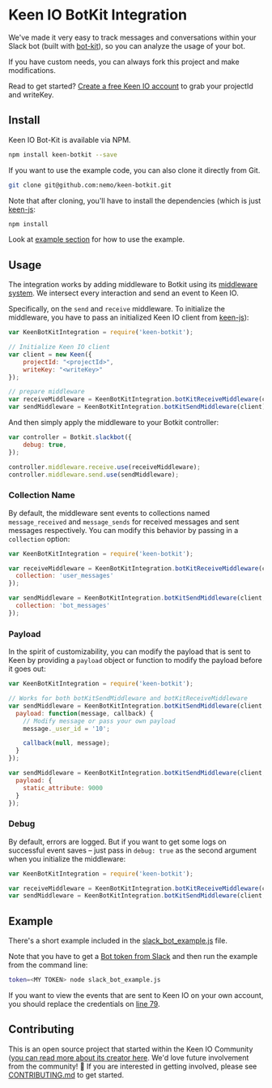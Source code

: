 # Keen IO BotKit Integration

We've made it very easy to track messages and conversations within your Slack bot (built with [bot-kit](https://github.com/howdyai/botkit)), so you can analyze the usage of your bot.

If you have custom needs, you can always fork this project and make modifications. 

Read to get started? [Create a free Keen IO account](https://keen.io/signup?s=gh-botkit-readme) to grab your projectId and writeKey.

## Install

Keen IO Bot-Kit is available via NPM.

```bash
npm install keen-botkit --save
```

If you want to use the example code, you can also clone it directly from Git.

```bash
git clone git@github.com:nemo/keen-botkit.git
```

Note that after cloning, you'll have to install the dependencies (which is just [keen-js](https://github.com/keen/keen-js):

```bash
npm install
```

Look at [example section](#example) for how to use the example.

## Usage

The integration works by adding middleware to Botkit using its [middleware system](https://github.com/howdyai/botkit#middleware). We intersect every interaction and send an event to Keen IO.

Specifically, on the `send` and `receive` middleware. To initialize the middleware, you have to pass an initialized Keen IO client from [keen-js](https://github.com/keen/keen-js)):

```javascript
var KeenBotKitIntegration = require('keen-botkit');

// Initialize Keen IO client
var client = new Keen({
    projectId: "<projectId>",
    writeKey: "<writeKey>"
});

// prepare middleware
var receiveMiddleware = KeenBotKitIntegration.botKitReceiveMiddleware(client);
var sendMiddleware = KeenBotKitIntegration.botKitSendMiddleware(client);
```

And then simply apply the middleware to your Botkit controller:

```javascript
var controller = Botkit.slackbot({
    debug: true,
});

controller.middleware.receive.use(receiveMiddleware);
controller.middleware.send.use(sendMiddleware);
```
### Collection Name

By default, the middleware sent events to collections named `message_received` and `message_sends` for received messages and sent messages respectively. You can modify this behavior by passing in a `collection` option:

```javascript
var KeenBotKitIntegration = require('keen-botkit');

var receiveMiddleware = KeenBotKitIntegration.botKitReceiveMiddleware(client, {
  collection: 'user_messages'
});

var sendMiddleware = KeenBotKitIntegration.botKitSendMiddleware(client, {
  collection: 'bot_messages'
});
```

### Payload

In the spirit of customizability, you can modify the payload that is sent to Keen by providing a `payload` object or function to modify the payload before it goes out:

```javascript
var KeenBotKitIntegration = require('keen-botkit');

// Works for both botKitSendMiddleware and botKitReceiveMiddleware
var sendMiddleware = KeenBotKitIntegration.botKitSendMiddleware(client, {
  payload: function(message, callback) {
    // Modify message or pass your own payload
    message._user_id = '10';

    callback(null, message);
  }
});

var sendMiddleware = KeenBotKitIntegration.botKitSendMiddleware(client, {
  payload: {
    static_attribute: 9000
  }
});
```

### Debug

By default, errors are logged. But if you want to get some logs on successful event saves – just pass in `debug: true` as the second argument when you initialize the middleware:

```javascript
var KeenBotKitIntegration = require('keen-botkit');

var receiveMiddleware = KeenBotKitIntegration.botKitReceiveMiddleware(client, {debug: true});
var sendMiddleware = KeenBotKitIntegration.botKitSendMiddleware(client, {debug: true});
```

## Example

There's a short example included in the [slack_bot_example.js](https://github.com/nemo/keen-botkit/blob/master/slack_bot_example.js) file.

Note that you have to get a [Bot token from Slack](http://my.slack.com/services/new/bot) and then run the example from the command line:

```bash
token=<MY TOKEN> node slack_bot_example.js
```

If you want to view the events that are sent to Keen IO on your own account, you should replace the credentials on [line 79](https://github.com/nemo/keen-botkit/blob/master/slack_bot_example.js#L79).

## Contributing

This is an open source project that started within the Keen IO Community ([you can read more about its creator here](https://medium.com/@ngardideh/tracking-conversations-with-botkit-and-keen-io-63a9209a12da#.s11jcdoo8). We'd love future involvement from the community! 💖 If you are interested in getting involved, please see [CONTRIBUTING.md](CONTRIBUTING.md) to get started.
